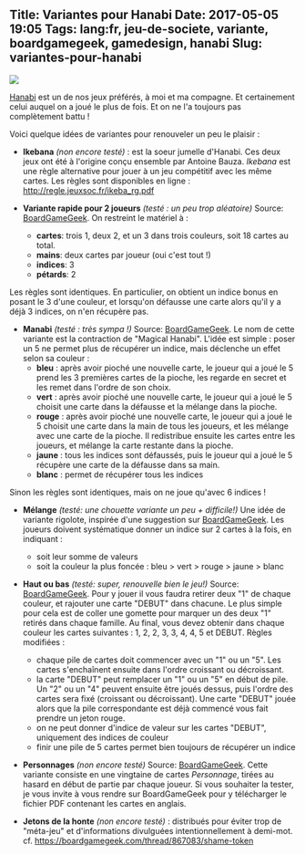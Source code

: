 Title: Variantes pour Hanabi
Date: 2017-05-05 19:05
Tags: lang:fr, jeu-de-societe, variante, boardgamegeek, gamedesign, hanabi
Slug: variantes-pour-hanabi
---
[![](/lucas/blog/content/images/2017/05/utakata_hanabi___sasuke_ver__by_net1204-d3icqzj.jpg)](http://net1204.deviantart.com/art/Utakata-Hanabi-212226463)

[Hanabi](https://www.trictrac.net/jeu-de-societe/hanabi) est un de nos jeux préférés, à moi et ma compagne. Et certainement celui auquel on a joué le plus de fois. Et on ne l'a toujours pas complètement battu !

Voici quelque idées de variantes pour renouveler un peu le plaisir :

- **Ikebana** _(non encore testé)_ : est la soeur jumelle d'Hanabi. Ces deux jeux ont été à l'origine conçu ensemble par Antoine Bauza. _Ikebana_ est une règle alternative pour jouer à un jeu compétitif avec les même cartes. Les règles sont disponibles en ligne : http://regle.jeuxsoc.fr/ikeba_rg.pdf

- **Variante rapide pour 2 joueurs** _(testé : un peu trop aléatoire)_ Source: [BoardGameGeek](https://boardgamegeek.com/thread/1122247/quick-hanabi-2-experienced-players).
On restreint le matériel à :
  * **cartes**: trois 1, deux 2, et un 3 dans trois couleurs, soit 18 cartes au total.
  * **mains**: deux cartes par joueur (oui c'est tout !)
  * **indices**: 3
  * **pétards**: 2

Les règles sont identiques. En particulier, on obtient un indice bonus en posant le 3 d'une couleur, et lorsqu'on défausse une carte alors qu'il y a déjà 3 indices, on n'en récupère pas.

- **Manabi** _(testé : très sympa !)_ Source: [BoardGameGeek](https://boardgamegeek.com/thread/1237441/manabi-magical-hanabi-variant). Le nom de cette variante est la contraction de "Magical Hanabi". L'idée est simple : poser un 5 ne permet plus de récupérer un indice, mais déclenche un effet selon sa couleur :
  * **bleu** : après avoir pioché une nouvelle carte, le joueur qui a joué le 5 prend les 3 premières cartes de la pioche, les regarde en secret et les remet dans l'ordre de son choix.
  * **vert** : après avoir pioché une nouvelle carte, le joueur qui a joué le 5 choisit une carte dans la défausse et la mélange dans la pioche.
  * **rouge** : après avoir pioché une nouvelle carte, le joueur qui a joué le 5 choisit une carte dans la main de tous les joueurs, et les mélange avec une carte de la pioche. Il redistribue ensuite les cartes entre les joueurs, et mélange la carte restante dans la pioche.
  * **jaune** : tous les indices sont défaussés, puis le joueur qui a joué le 5 récupère une carte de la défausse dans sa main.
  * **blanc** : permet de récupérer tous les indices

Sinon les règles sont identiques, mais on ne joue qu'avec 6 indices !

- **Mélange** _(testé: une chouette variante un peu + difficile!)_ Une idée de variante rigolote, inspirée d'une suggestion sur [BoardGameGeek](https://boardgamegeek.com/thread/1757782/blended-variant). Les joueurs doivent systématique donner un indice sur 2 cartes à la fois, en indiquant :
  * soit leur somme de valeurs
  * soit la couleur la plus foncée : bleu > vert > rouge > jaune > blanc

- **Haut ou bas** _(testé: super, renouvelle bien le jeu!)_ Source: [BoardGameGeek](https://boardgamegeek.com/thread/1213533/or-down-variant-experienced-players). Pour y jouer il vous faudra retirer deux "1" de chaque couleur, et rajouter une carte "DEBUT" dans chacune. Le plus simple pour cela est de coller une gomette pour marquer un des deux "1" retirés dans chaque famille.
Au final, vous devez obtenir dans chaque couleur les cartes suivantes : 1, 2, 2, 3, 3, 4, 4, 5 et DEBUT.
Règles modifiées :

  * chaque pile de cartes doit commencer avec un "1" ou un "5". Les cartes s'enchaînent ensuite dans l'ordre croissant ou décroissant.
  * la carte "DEBUT" peut remplacer un "1" ou un "5" en début de pile. Un "2" ou un "4" peuvent ensuite être joués dessus, puis l'ordre des cartes sera fixé (croissant ou décroissant). Une carte "DEBUT" jouée alors que la pile correspondante est déjà commencé vous fait prendre un jeton rouge.
  * on ne peut donner d'indice de valeur sur les cartes "DEBUT", uniquement des indices de couleur
  * finir une pile de 5 cartes permet bien toujours de récupérer un indice
    
- **Personnages** _(non encore testé)_ Source: [BoardGameGeek](https://boardgamegeek.com/thread/1688194/hanabi-characters-variant). Cette variante consiste en une vingtaine de cartes _Personnage_, tirées au hasard en début de partie par chaque joueur. Si vous souhaiter la tester, je vous invite à vous rendre sur BoardGameGeek pour y télécharger le fichier PDF contenant les cartes en anglais.

- **Jetons de la honte** _(non encore testé)_ : distribués pour éviter trop de "méta-jeu" et d'informations divulguées intentionnellement à demi-mot. cf. https://boardgamegeek.com/thread/867083/shame-token
